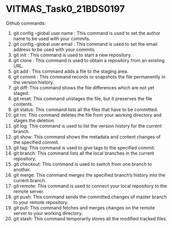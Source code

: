 # VITMAS_Task0_21BDS0197
Github commands:
1) git config -global user.name : This  command is used to set the author name to be used with your commits.
2) git config -global user.email : This command is used to set the email address to be used with your commits.
3) git init : This command is used to start a new repository.
4) git clone : This command is used to obtain a repository from an existing URL.
5) git add : This command adds a file to the staging area.
6) git commit : This command records or snapshots the file permanently in the version history.
7) git diff: This command shows the file differences which are not yet staged.
8) git reset: This command unstages the file, but it preserves the file contents.
9) git status: This command lists all the files that have to be committed.
10) git rm: This command deletes the file from your working directory and stages the deletion.
11) git log: This command is used to list the version history for the current branch.
12) git show: This command shows the metadata and content changes of the specified commit.
13) git tag: This command is used to give tags to the specified commit.
14) git branch: This command lists all the local branches in the current repository.
15) git checkout: This command is used to switch from one branch to another.
16) git merge: This command merges the specified branch’s history into the current branch.
17) git remote: This command is used to connect your local repository to the remote server.
18) git push: This command sends the committed changes of master branch to your remote repository.
19) git pull: This command fetches and merges changes on the remote server to your working directory.
20) git stash: This command temporarily stores all the modified tracked files.
